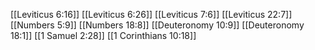 [[Leviticus 6:16]]
[[Leviticus 6:26]]
[[Leviticus 7:6]]
[[Leviticus 22:7]]
[[Numbers 5:9]]
[[Numbers 18:8]]
[[Deuteronomy 10:9]]
[[Deuteronomy 18:1]]
[[1 Samuel 2:28]]
[[1 Corinthians 10:18]]
